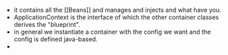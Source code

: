 - it contains all the [[Beans]] and manages and injects and what have you.
- ApplicationContext is the interface of which the other container classes derives the "blueprint".
- in general we instantiate a container with the config we want and the config is defined java-based.
- 